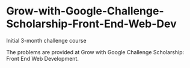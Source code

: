 # Grow-with-Google-Challenge-Scholarship-Front-End-Web-Dev
Initial 3-month challenge course

The problems are provided at Grow with Google Challenge Scholarship: Front End Web Development.
